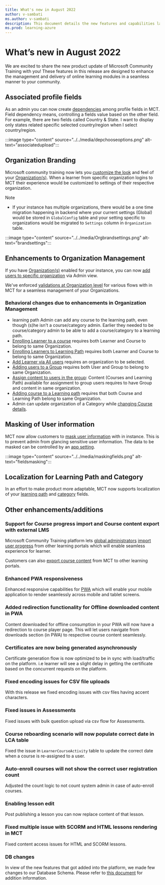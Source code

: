 ```yaml
---
title: What's new in August 2022
author: v-sambati
ms.author: v-sambati
description: This document details the new features and capabilities launched on the Microsoft Community Training platform in August 2022. 
ms.prod: learning-azure
---
```


# What’s new in August 2022

We are excited to share the new product update of Microsoft Community Training with you! These features in this release are designed to enhance the management and delivery of online learning modules in a seamless manner to your community.

## Associated profile fields

As an admin you can now create [dependencies](../../settings/add-additional-profile-fields-for-user-information.md#steps-to-create-associated-profile-fields) among profile fields in MCT. Field dependency means, controlling a fields value based on the other field. For example, there are two fields called Country & State. I want to display only states related specific selected country/region when I select country/region.

:::image type="content" source="../../media/depchooseoptions.png" alt-text="associatedupload":::

## Organization Branding

Microsoft community training now lets you [customize the look](../../user-management/organization-management.md#customize-look-and-feel-of-your-organizations) and feel of your [Organization(s)](../../user-management/organization-management.md#organization-management). When a learner from specific organization logins to MCT their experience would be customized to settings of their respective organization.

>[!NOTE]
>
> * If your instance has multiple organizations, there would be a one time migration happening in backend where your current settings (Global) would be stored in `GlobalConfig` table and your setting specific to organizations would be migrated to `Settings` column in `Organization` table. 

:::image type="content" source="../../media/Orgbrandsettings.png" alt-text="brandsettings":::

## Enhancements to Organization Management

If you have [Organization(s)](../../user-management/organization-management.md#organization-management) enabled for your instance, you can now [add users to specific organization](../../user-management/organization-management.md#assign-learners-to-organizations) via Admin view. 

We've enforced [validations at Organization level](../../user-management/organization-management.md#impact-of-organizations-in-various-admin-flows) for various flows with in MCT for a seamless management of your Organizations.

### Behavioral changes due to enhancements in Organization Management

* learning path Admin can add any course to the learning path, even though (s)he isn't a course/category admin. Earlier they needed to be course/category admin to be able to add a course/category to a learning path.
* [Enrolling Learner to a course](../../content-management/manage-content/manage-course-category/manage-users-for-a-course.md#steps-to-enroll-users-directly-to-a-course) requires both Learner and Course to belong to same Organization.
* [Enrolling Learners to Learning Path](../../content-management/manage-content/manage-learning-path/manage-user-for-a-learning-path.md#steps-to-add-users-on-the-learning-path) requires both Learner and Course to belong to same Organization.
* [Add Learner via All users](../../user-management/add-users/add-users-to-the-portal-1.md#option-1--add-learner-via-all-users) requires an organization to be selected.
* [Adding users to a Group](../../user-management/organize-users/add-a-single-user-to-the-group.md#add-a-single-user-to-the-group) requires both User and Group to belong to same Organization.
* [Assign content to users in the group](../../user-management/manage-users/assign-content-to-group-users.md#assign-content-to-users-in-the-group): Content (Courses and Learning Path) available for assignment to group users requires to have Group and content in same organization.
* [Adding course to a Learning path](../../content-management/create-content/create-learning-path/add-course-to-a-learning-path.md#add-course-to-a-learning-path) requires that both Course and Learning Path belong to same Organization.
* Admin can update organization of a Category while [changing Course details](../../content-management/manage-content/manage-course-category/change-course-details.md#change-course-details).

## Masking of User information

MCT now allow customers to [mask user information](../../settings/configurations-on-the-training-platform.md#mask-user-details-for-admin) with in instance. This is to prevent admin from glancing sensitive user information. The data to be masked can be controlled by an [app setting](../../settings/configurations-on-the-training-platform.md#mask-user-details-for-admin).

:::image type="content" source="../../media/maskingfields.png" alt-text="fieldsmasking":::

## Localization for Learning Path and Category

In an effort to make product more adaptable, MCT now supports localization of your [learning path](../../content-management/manage-content/manage-learning-path/change-learning-path-details.md#change-learning-path-details) and [category](../../content-management/create-content/create-course-category/create-a-category.md#create-a-category) fields.

## Other enhancements/additions

### Support for Course progress import and Course content export with external LMS

Microsoft Community Training platform lets [global administrators](../../user-management/add-users/add-an-administrator-to-the-portal.md#add-a-global-administrator-to-the-platform) [import user progress](../../frequently-asked-questions/custom-integration.md#steps-to-how-to-integrate-apis-to-import-progress) from other learning portals which will enable seamless experience for learner.

Customers can also [export course content](../../frequently-asked-questions/custom-integration.md#export-course-content-to-other-lms) from MCT to other learning portals.

### Enhanced PWA responsiveness

Enhanced responsive capabilities for [PWA](../../infrastructure-management/install-your-platform-instance/create-publish-mobile-app.md#option-1-creating-a-progressive-web-application-pwa-for-android) which will enable your mobile application to render seamlessly across mobile and tablet screens.

### Added redirection functionality for Offline downloaded content in PWA

Content downloaded for offline consumption in your PWA will now have a redirection to course player page. This will let users navigate from downloads section (in PWA) to respective course content seamlessly.

### Certificates are now being generated asynchronously

Certificate generation flow is now optimized to be in sync with load/traffic on the platform. i.e learner will see a slight delay in getting the certificate based on the concurrent requests on the platform.

### Fixed encoding issues for CSV file uploads

With this release we fixed encoding issues with csv files having accent characters.

### Fixed issues in Assessments

Fixed issues with bulk question upload via csv flow for Assessments.

### Course reboarding scenario will now populate correct date in LCA table

Fixed the issue in `LearnerCourseActivity` table to update the correct date when a course is re-assigned to a user.

### Auto-enroll courses will not show the correct user registration count

Adjusted the count logic to not count system admin in case of auto-enroll courses.

### Enabling lesson edit

Post publishing a lesson you can now replace content of that lesson.

### Fixed multiple issue with SCORM and HTML lessons rendering in MCT

Fixed content access issues for HTML and SCORM lessons.

### DB changes

In view of the new features that got added into the platform, we made few changes to our Database Schema. Please refer to [this document](../../analytics/custom-reports/database-schema.md#database-schema-overview) for addition information.
